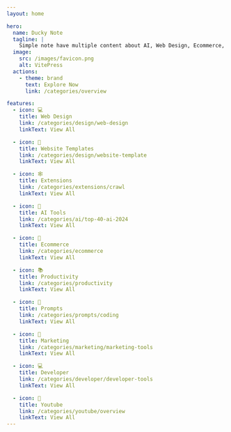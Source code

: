 ```yaml
---
layout: home

hero:
  name: Ducky Note
  tagline: |
    Simple note have multiple content about AI, Web Design, Ecommerce, Tools, etc...
  image:
    src: /images/favicon.png
    alt: VitePress
  actions:
    - theme: brand
      text: Explore Now
      link: /categories/overview

features:
  - icon: 💻
    title: Web Design
    link: /categories/design/web-design
    linkText: View All

  - icon: 🎨
    title: Website Templates
    link: /categories/design/website-template
    linkText: View All

  - icon: 🕸️
    title: Extensions
    link: /categories/extensions/crawl
    linkText: View All

  - icon: 🤖
    title: AI Tools
    link: /categories/ai/top-40-ai-2024
    linkText: View All

  - icon: 💸
    title: Ecommerce
    link: /categories/ecommerce
    linkText: View All

  - icon: 📚
    title: Productivity
    link: /categories/productivity
    linkText: View All

  - icon: 🎯
    title: Prompts
    link: /categories/prompts/coding
    linkText: View All

  - icon: 🍊
    title: Marketing
    link: /categories/marketing/marketing-tools
    linkText: View All

  - icon: 💻
    title: Developer
    link: /categories/developer/developer-tools
    linkText: View All

  - icon: 🎥
    title: Youtube
    link: /categories/youtube/overview
    linkText: View All
---
```

